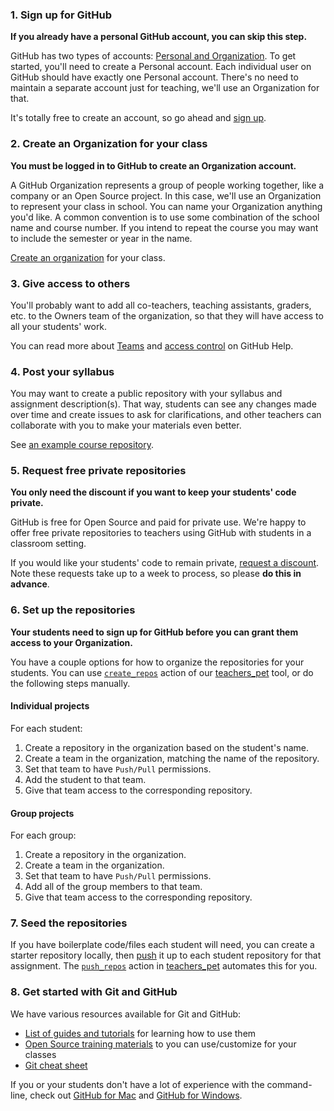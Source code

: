 ### 1. Sign up for GitHub

**If you already have a personal GitHub account, you can skip this step.**

GitHub has two types of accounts: [Personal and Organization][user-accounts]. To get started, you'll need to create a Personal account. Each individual user on GitHub should have exactly one Personal account. There's no need to maintain a separate account just for teaching, we'll use an Organization for that.

It's totally free to create an account, so go ahead and [sign up][signup].

### 2. Create an Organization for your class

**You must be logged in to GitHub to create an Organization account.**

A GitHub Organization represents a group of people working together, like a company or an Open Source project. In this case, we'll use an Organization to represent your class in school. You can name your Organization anything you'd like. A common convention is to use some combination of the school name and course number. If you intend to repeat the course you may want to include the semester or year in the name.

[Create an organization][org-signup] for your class.

### 3. Give access to others

You'll probably want to add all co-teachers, teaching assistants, graders, etc. to the Owners team of the organization, so that they will have access to all your students' work.

You can read more about [Teams][help-team] and [access control][help-access-control] on GitHub Help.

### 4. Post your syllabus

You may want to create a public repository with your syllabus and assignment description(s). That way, students can see any changes made over time and create issues to ask for clarifications, and other teachers can collaborate with you to make your materials even better.

See [an example course repository](https://github.com/afeld/advanced_js).

### 5. Request free private repositories

**You only need the discount if you want to keep your students' code private.**

GitHub is free for Open Source and paid for private use. We're happy to offer free private repositories to teachers using GitHub with students in a classroom setting.

If you would like your students' code to remain private, [request a discount][discount]. Note these requests take up to a week to process, so please **do this in advance**.

### 6. Set up the repositories

**Your students need to sign up for GitHub before you can grant them access to your Organization.**

You have a couple options for how to organize the repositories for your students. You can use [`create_repos`][create-repos] action of our [teachers_pet][teachers-pet] tool, or do the following steps manually.

#### Individual projects

For each student:

1. Create a repository in the organization based on the student's name.
2. Create a team in the organization, matching the name of the repository.
3. Set that team to have `Push/Pull` permissions.
4. Add the student to that team.
5. Give that team access to the corresponding repository.

#### Group projects

For each group:

1. Create a repository in the organization.
2. Create a team in the organization.
3. Set that team to have `Push/Pull` permissions.
4. Add all of the group members to that team.
5. Give that team access to the corresponding repository.

### 7. Seed the repositories

If you have boilerplate code/files each student will need, you can create a starter repository locally, then [push][ref-push] it up to each student repository for that assignment. The [`push_repos`][push-repos] action in [teachers_pet][teachers-pet] automates this for you.

### 8. Get started with Git and GitHub

We have various resources available for Git and GitHub:

* [List of guides and tutorials][learning-materials] for learning how to use them
* [Open Source training materials][teaching-materials] to you can use/customize for your classes
* [Git cheat sheet][cheat-sheet]

If you or your students don't have a lot of experience with the command-line, check out [GitHub for Mac][ghfm] and [GitHub for Windows][ghfw].

<!-- Links -->
[discount]: /discount
[help-team]: https://help.github.com/articles/how-do-i-set-up-a-team
[help-access-control]: https://help.github.com/articles/what-are-the-different-access-permissions#organization-accounts
[create-repos]: https://github.com/education/teachers_pet#creating-assignments
[teachers-pet]: https://github.com/education/teachers_pet
[push-repos]: https://github.com/education/teachers_pet#pushing-starter-files
[org-signup]: http://github.com/organizations/new
[signup]: https://github.com/signup
[user-accounts]: https://help.github.com/articles/what-s-the-difference-between-user-and-organization-accounts
[ref-push]: http://gitref.org/remotes/#push
[learning-materials]: https://help.github.com/articles/what-are-other-good-resources-for-learning-git-and-github
[teaching-materials]: http://training.github.com/materials/
[cheat-sheet]: /git-cheat-sheet-education.pdf
[ghfm]: https://mac.github.com/
[ghfw]: https://windows.github.com/
